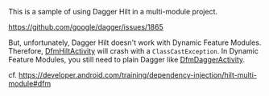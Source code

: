 This is a sample of using Dagger Hilt in a multi-module project.

https://github.com/google/dagger/issues/1865

But, unfortunately, Dagger Hilt doesn't work with Dynamic Feature Modules.
Therefore, [DfmHiltActivity](dynamic_feature/src/main/java/com/example/hilt_dfm/dynamic_feature/DfmHiltActivity.kt)
will crash with a `ClassCastException`.
In Dynamic Feature Modules, you still need to plain Dagger like
[DfmDaggerActivity](dynamic_feature/src/main/java/com/example/hilt_dfm/dynamic_feature/DfmDaggerActivity.kt).

cf. https://developer.android.com/training/dependency-injection/hilt-multi-module#dfm
